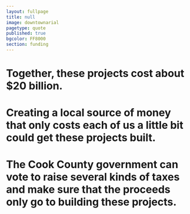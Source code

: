 ```yaml
---
layout: fullpage
title: null
image: downtownarial
pagetype: quote
published: true
bgcolor: FF8000
section: funding
---
```


<div class="scrollout"></div>

# Together, these projects cost about $20 billion. 

# Creating a local source of money that only costs each of us a little bit could get these projects built. 

# The Cook County government can vote to raise several kinds of taxes and make sure that the proceeds only go to building these projects. 